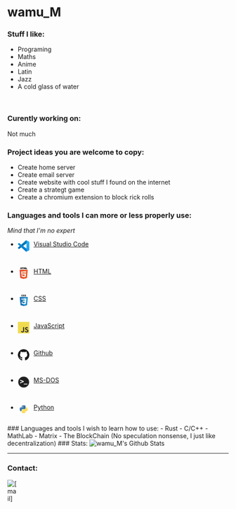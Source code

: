 # wamu_M

### Stuff I like:
- Programing
- Maths
- Anime
- Latin 
- Jazz 
- A cold glass of water
<br/>

### Curently working on:
Not much
<br/>

### Project ideas you are welcome to copy:
- Create home server 
- Create email server
- Create website with cool stuff I found on the internet
- Create a strategt game
- Create a chromium extension to block rick rolls

### Languages and tools I can more or less properly use:
*Mind that I'm no expert*
- [<img align="left" style="margin-right:10px" alt="Visual Studio Code" width="26px" src="https://raw.githubusercontent.com/github/explore/80688e429a7d4ef2fca1e82350fe8e3517d3494d/topics/visual-studio-code/visual-studio-code.png" />Visual Studio Code](https://code.visualstudio.com)
<br/>

- [<img align="left" style="margin-right:10px" alt="HTML5" width="26px" src="https://raw.githubusercontent.com/github/explore/80688e429a7d4ef2fca1e82350fe8e3517d3494d/topics/html/html.png" /> HTML](https://developer.mozilla.org/en-US/docs/Web/HTML)
<br/>

- [<img align="left" style="margin-right:10px" alt="CSS3" width="26px" src="https://raw.githubusercontent.com/github/explore/80688e429a7d4ef2fca1e82350fe8e3517d3494d/topics/css/css.png" /> CSS](https://developer.mozilla.org/en-US/docs/Web/CSS)
<br/>

- [<img align="left" style="margin-right:10px" alt="JavaScript" width="26px" src="https://raw.githubusercontent.com/github/explore/80688e429a7d4ef2fca1e82350fe8e3517d3494d/topics/javascript/javascript.png" /> JavaScript](https://developer.mozilla.org/en-US/docs/Web/JavaScript)
<br/>

- [<img align="left" style="margin-right:10px"  alt="GitHub" width="26px" src="https://raw.githubusercontent.com/github/explore/78df643247d429f6cc873026c0622819ad797942/topics/github/github.png" /> Github](https://github.com/wamu_M)
<br/>

- [<img align="left" style="margin-right:10px" alt="MS-DOS bach" width="26px" src="https://raw.githubusercontent.com/github/explore/80688e429a7d4ef2fca1e82350fe8e3517d3494d/topics/terminal/terminal.png" /> MS-DOS](https://en.wikipedia.org/wiki/MS-DOS)
<br/>

- [<img align="left" style="margin-right:10px" alt="Pyhton" width="26px" src="https://raw.githubusercontent.com/github/explore/80688e429a7d4ef2fca1e82350fe8e3517d3494d/topics/python/python.png" /> Python](https://www.python.org/)
<br/>
### Languages and tools I wish to learn how to use:
- Rust
- C/C++
- MathLab
- Matrix 
- The BlockChain (No speculation nonsense, I just like decentralization)
### Stats:

<img display="block" alt="wamu_M's Github Stats" src="https://github-readme-stats.codestackr.vercel.app/api?username=wamuM&show_icons=true" />
<br />

---

### Contact:
[<img align="left" style="margin-right:10px" alt="[mail]" width="22px" src="https://cdn.jsdelivr.net/npm/simple-icons@v3/icons/gmail.svg" />][mail]


[mail]: mailto:el.mail.de.wamu.m@gmail.com